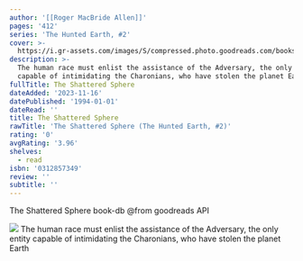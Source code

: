 ```yaml
---
author: '[[Roger MacBride Allen]]'
pages: '412'
series: 'The Hunted Earth, #2'
cover: >-
  https://i.gr-assets.com/images/S/compressed.photo.goodreads.com/books/1594261853l/1350712.jpg
description: >-
  The human race must enlist the assistance of the Adversary, the only entity
  capable of intimidating the Charonians, who have stolen the planet Earth
fullTitle: The Shattered Sphere
dateAdded: '2023-11-16'
datePublished: '1994-01-01'
dateRead: ''
title: The Shattered Sphere
rawTitle: 'The Shattered Sphere (The Hunted Earth, #2)'
rating: '0'
avgRating: '3.96'
shelves:
  - read
isbn: '0312857349'
review: ''
subtitle: ''
---
```

The Shattered Sphere book-db 
@from goodreads API

![](https:&#x2F;&#x2F;i.gr-assets.com&#x2F;images&#x2F;S&#x2F;compressed.photo.goodreads.com&#x2F;books&#x2F;1594261853l&#x2F;1350712.jpg)
The human race must enlist the assistance of the Adversary, the only entity capable of intimidating the Charonians, who have stolen the planet Earth